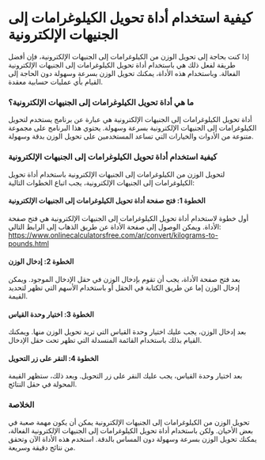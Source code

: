 كيفية استخدام أداة تحويل الكيلوغرامات إلى الجنيهات الإلكترونية
==============================================================

إذا كنت بحاجة إلى تحويل الوزن من الكيلوغرامات إلى الجنيهات الإلكترونية، فإن أفضل طريقة لفعل ذلك هي باستخدام أداة تحويل الكيلوغرامات إلى الجنيهات الإلكترونية الفعالة. وباستخدام هذه الأداة، يمكنك تحويل الوزن بسرعة وسهولة دون الحاجة إلى القيام بأي عمليات حسابية معقدة.

###  ما هي أداة تحويل الكيلوغرامات إلى الجنيهات الإلكترونية؟ 

أداة تحويل الكيلوغرامات إلى الجنيهات الإلكترونية هي عبارة عن برنامج يستخدم لتحويل الكيلوغرامات إلى الجنيهات الإلكترونية بسرعة وسهولة. يحتوي هذا البرنامج على مجموعة متنوعة من الأدوات والخيارات التي تساعد المستخدمين على تحويل الوزن بدقة وسهولة.

###  كيفية استخدام أداة تحويل الكيلوغرامات إلى الجنيهات الإلكترونية 

لتحويل الوزن من الكيلوغرامات إلى الجنيهات الإلكترونية باستخدام أداة تحويل الكيلوغرامات إلى الجنيهات الإلكترونية، يجب اتباع الخطوات التالية:

####  الخطوة 1: فتح صفحة أداة تحويل الكيلوغرامات إلى الجنيهات الإلكترونية 

أول خطوة لاستخدام أداة تحويل الكيلوغرامات إلى الجنيهات الإلكترونية هي فتح صفحة الأداة. ويمكن الوصول إلى صفحة الأداة عن طريق الذهاب إلى الرابط التالي: <https://www.onlinecalculatorsfree.com/ar/convert/kilograms-to-pounds.html>

####  الخطوة 2: إدخال الوزن 

بعد فتح صفحة الأداة، يجب أن تقوم بإدخال الوزن في حقل الإدخال الموجود. ويمكن إدخال الوزن إما عن طريق الكتابة في الحقل أو باستخدام الأسهم التي تظهر لتحديد القيمة.

####  الخطوة 3: اختيار وحدة القياس 

بعد إدخال الوزن، يجب عليك اختيار وحدة القياس التي تريد تحويل الوزن منها. ويمكنك القيام بذلك باستخدام القائمة المنسدلة التي تظهر تحت حقل الإدخال.

####  الخطوة 4: النقر على زر التحويل 

بعد اختيار وحدة القياس، يجب عليك النقر على زر التحويل. وبعد ذلك، ستظهر القيمة المحولة في حقل النتائج.

###  الخلاصة 

تحويل الوزن من الكيلوغرامات إلى الجنيهات الإلكترونية يمكن أن يكون مهمة صعبة في بعض الأحيان. ولكن باستخدام أداة تحويل الكيلوغرامات إلى الجنيهات الإلكترونية الفعالة، يمكنك تحويل الوزن بسرعة وسهولة دون المساس بالدقة. استخدم هذه الأداة الآن وتحقق من نتائج دقيقة وسريعة.
